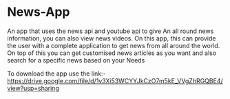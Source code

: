# News-App
An app that uses the news api and youtube api to give
An all round news information, you can also view news 
videos. 
On this app, this can provide the user with a complete 
application to get news from all around the world. 
On top of this you can get customised news articles as
you want and also search for a specific news based on your
Needs

To download the app use the link:-
https://drive.google.com/file/d/1v3Xi53WCYYJkCzO7m5kE_VVgZhRGQBE4/view?usp=sharing
